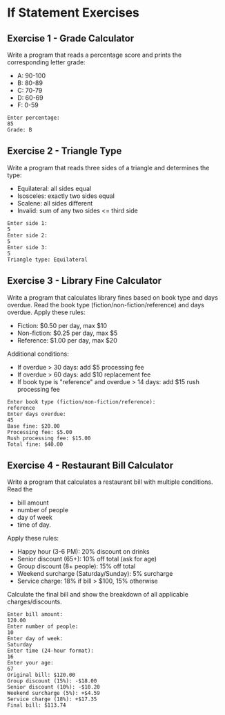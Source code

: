 # If Statement Exercises

## Exercise 1 - Grade Calculator

Write a program that reads a percentage score and prints the corresponding letter grade:
- A: 90-100
- B: 80-89
- C: 70-79
- D: 60-69
- F: 0-59

```console
Enter percentage:
85
Grade: B
```

## Exercise 2 - Triangle Type

Write a program that reads three sides of a triangle and determines the type:
- Equilateral: all sides equal
- Isosceles: exactly two sides equal
- Scalene: all sides different
- Invalid: sum of any two sides <= third side

```console
Enter side 1:
5
Enter side 2:
5
Enter side 3:
5
Triangle type: Equilateral
```

## Exercise 3 - Library Fine Calculator

Write a program that calculates library fines based on book type and days overdue. Read the book type (fiction/non-fiction/reference) and days overdue. Apply these rules:
- Fiction: $0.50 per day, max $10
- Non-fiction: $0.25 per day, max $5
- Reference: $1.00 per day, max $20

Additional conditions:
- If overdue > 30 days: add $5 processing fee
- If overdue > 60 days: add $10 replacement fee
- If book type is "reference" and overdue > 14 days: add $15 rush processing fee

```console
Enter book type (fiction/non-fiction/reference):
reference
Enter days overdue:
45
Base fine: $20.00
Processing fee: $5.00
Rush processing fee: $15.00
Total fine: $40.00
```

## Exercise 4 - Restaurant Bill Calculator

Write a program that calculates a restaurant bill with multiple conditions. Read the 

* bill amount 
* number of people
* day of week
* time of day. 
  
Apply these rules:

- Happy hour (3-6 PM): 20% discount on drinks
- Senior discount (65+): 10% off total (ask for age)
- Group discount (8+ people): 15% off total
- Weekend surcharge (Saturday/Sunday): 5% surcharge
- Service charge: 18% if bill > $100, 15% otherwise

Calculate the final bill and show the breakdown of all applicable charges/discounts.

```console
Enter bill amount:
120.00
Enter number of people:
10
Enter day of week:
Saturday
Enter time (24-hour format):
16
Enter your age:
67
Original bill: $120.00
Group discount (15%): -$18.00
Senior discount (10%): -$10.20
Weekend surcharge (5%): +$4.59
Service charge (18%): +$17.35
Final bill: $113.74
```


